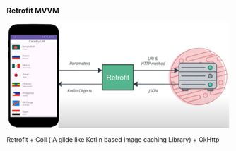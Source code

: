 ### Retrofit MVVM

![Retrofit-MVVM-Countries](screenshots/Screenshot_4.png)

Retrofit + Coil ( A glide like Kotlin based Image caching Library) + OkHttp